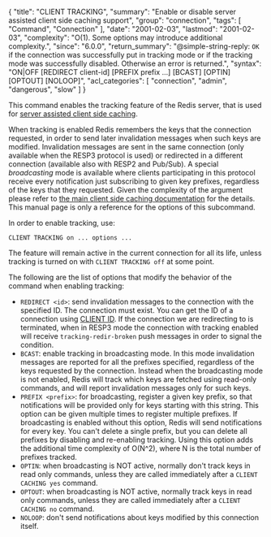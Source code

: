 {
  "title": "CLIENT TRACKING",
  "summary": "Enable or disable server assisted client side caching support",
  "group": "connection",
  "tags": [
    "Command",
    "Connection"
  ],
  "date": "2001-02-03",
  "lastmod": "2001-02-03",
  "complexity": "O(1). Some options may introduce additional complexity.",
  "since": "6.0.0",
  "return_summary": "@simple-string-reply: `OK` if the connection was successfully put in tracking mode or if the tracking mode was successfully disabled. Otherwise an error is returned.",
  "syntax": "ON|OFF [REDIRECT client-id] [PREFIX prefix ...] [BCAST] [OPTIN] [OPTOUT] [NOLOOP]",
  "acl_categories": [
    "connection",
    "admin",
    "dangerous",
    "slow"
  ]
}

This command enables the tracking feature of the Redis server, that is used
for [server assisted client side caching](/topics/client-side-caching).

When tracking is enabled Redis remembers the keys that the connection
requested, in order to send later invalidation messages when such keys are
modified. Invalidation messages are sent in the same connection (only available
when the RESP3 protocol is used) or redirected in a different connection
(available also with RESP2 and Pub/Sub). A special *broadcasting* mode is
available where clients participating in this protocol receive every
notification just subscribing to given key prefixes, regardless of the
keys that they requested. Given the complexity of the argument please
refer to [the main client side caching documentation](/topics/client-side-caching) for the details. This manual page is only a reference for the options of this subcommand.

In order to enable tracking, use:

    CLIENT TRACKING on ... options ...

The feature will remain active in the current connection for all its life,
unless tracking is turned on with `CLIENT TRACKING off` at some point.

The following are the list of options that modify the behavior of the
command when enabling tracking:

* `REDIRECT <id>`: send invalidation messages to the connection with the specified ID. The connection must exist. You can get the ID of a connection using [CLIENT ID](/commands/client-id). If the connection we are redirecting to is terminated, when in RESP3 mode the connection with tracking enabled will receive `tracking-redir-broken` push messages in order to signal the condition.
* `BCAST`: enable tracking in broadcasting mode. In this mode invalidation messages are reported for all the prefixes specified, regardless of the keys requested by the connection. Instead when the broadcasting mode is not enabled, Redis will track which keys are fetched using read-only commands, and will report invalidation messages only for such keys.
* `PREFIX <prefix>`: for broadcasting, register a given key prefix, so that notifications will be provided only for keys starting with this string. This option can be given multiple times to register multiple prefixes. If broadcasting is enabled without this option, Redis will send notifications for every key. You can't delete a single prefix, but you can delete all prefixes by disabling and re-enabling tracking. Using this option adds the additional time complexity of O(N^2), where N is the total number of prefixes tracked. 
* `OPTIN`: when broadcasting is NOT active, normally don't track keys in read only commands, unless they are called immediately after a `CLIENT CACHING yes` command.
* `OPTOUT`: when broadcasting is NOT active, normally track keys in read only commands, unless they are called immediately after a `CLIENT CACHING no` command.
* `NOLOOP`: don't send notifications about keys modified by this connection itself.

